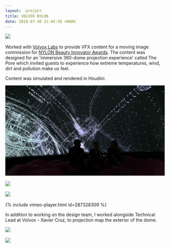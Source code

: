 ```yaml
---
layout:  project
title: VOLVOX NYLON
date: 2018-07-30 11:44:38 +0000
---
```


![](http://volvoxlabs.com/wp-content/uploads/2018/12/3.jpg)

Worked with [Volvox Labs](http://volvoxlabs.com) to provide VFX content for a moving image commission for [NYLON Beauty Innovator Awards](http://volvoxlabs.com/nylon-dome-content/). The content was designed for an 'immersive 360-dome projection experience' called The Pore which invited guests to experience how extreme temperatures, wind, dirt and pollution make us feel.

Content was simulated and rendered in Houdini.


![](/assets/volvox/2.png)

![](http://volvoxlabs.com/wp-content/uploads/2018/12/5.jpg)

![](http://volvoxlabs.com/wp-content/uploads/2018/12/2.jpg)

{% include vimeo-player.html id=287328309 %}
<br>


In addition to working on the design team, I worked alongside Technical Lead at Volvox - Xavier Cruz, to projection map the exterior of the dome.

![](http://volvoxlabs.com/wp-content/uploads/2018/12/DSC04916.jpg)

![](http://volvoxlabs.com/wp-content/uploads/2018/12/DSC05033.jpg)
